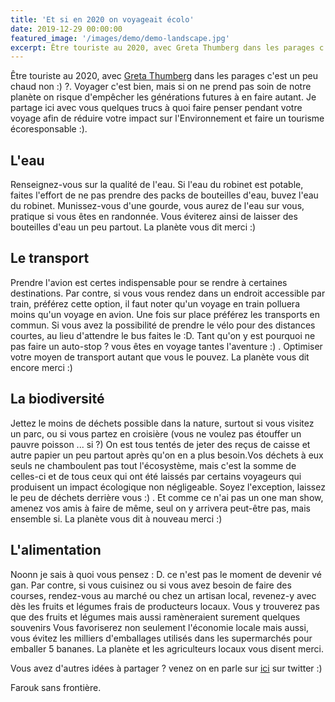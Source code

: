 ```yaml
---
title: 'Et si en 2020 on voyageait écolo'
date: 2019-12-29 00:00:00
featured_image: '/images/demo/demo-landscape.jpg'
excerpt: Être touriste au 2020, avec Greta Thumberg dans les parages c'est un peu chaud non :) ? Voyager c'est bien, mais si on ne prend pas soin de notre planète on risque d'empêcher les générations futures à en faire autant. Je partage ici avec vous quelques trucs à quoi faire penser pendant votre voyage afin de réduire votre impact sur l'Environnement et faire un tourisme écoresponsable :).
---
```


Être touriste au 2020, avec [Greta Thumberg](https://fr.wikipedia.org/wiki/Greta_Thunberg) dans les parages c'est un peu chaud non :) ?. Voyager c'est bien, mais si on ne prend pas soin de notre planète on risque d'empêcher les générations futures à en faire autant. Je partage ici avec vous quelques trucs à quoi faire penser pendant votre voyage afin de réduire votre impact sur l'Environnement et faire un tourisme écoresponsable :).

## L'eau
Renseignez-vous sur la qualité de l'eau. Si l'eau du robinet est potable, faites l'effort de ne pas prendre des packs de bouteilles d'eau, buvez l'eau du robinet. Munissez-vous d'une gourde, vous aurez de l'eau sur vous, pratique si vous êtes en randonnée. Vous éviterez ainsi de laisser des bouteilles d'eau un peu partout. La planète vous dit merci :)

## Le transport
Prendre l'avion est certes indispensable pour se rendre à certaines destinations. Par contre, si vous vous rendez dans un endroit accessible par train, préférez cette option, il faut noter qu'un voyage en train polluera moins qu'un voyage en avion. 
Une fois sur place préférez les transports en commun. Si vous avez la possibilité de prendre le vélo pour des distances courtes, au lieu d'attendre le bus faites le :D. Tant qu'on y est pourquoi ne pas faire un auto-stop ? vous êtes en voyage tantes l'aventure :) . Optimiser votre moyen de transport autant que vous le pouvez. La planète vous dit encore merci :)

## La biodiversité
Jettez le moins de déchets possible dans la nature, surtout si vous visitez un parc, ou si vous partez en croisière (vous ne voulez pas étouffer un pauvre poisson ... si ?) On est tous tentés de jeter des reçus de caisse et autre papier un peu partout après qu'on en a plus besoin.Vos déchets à eux seuls ne chamboulent pas tout l'écosystème, mais c'est la somme de celles-ci et de tous ceux qui ont été laissés par certains voyageurs qui produisent un impact écologique non négligeable. Soyez l'exception, laissez le peu de déchets derrière vous :) . Et comme ce n'ai pas un one man show, amenez vos amis à faire de même, seul on y arrivera peut-être pas, mais ensemble si. La planète vous dit à nouveau merci :)

## L'alimentation
Noonn je sais à quoi vous pensez : D. ce n'est pas le moment de devenir vé gan. Par contre, si vous cuisinez ou si vous avez besoin de faire des courses, rendez-vous au marché ou chez un artisan local, revenez-y  avec dès les fruits et légumes frais de producteurs locaux. Vous y trouverez pas que des fruits et légumes mais aussi ramèneraient surement quelques souvenirs  Vous favoriserez non seulement l'économie locale mais aussi, vous évitez les milliers d'emballages utilisés dans les supermarchés pour emballer 5 bananes. La planète et les agriculteurs locaux vous disent merci.

Vous avez d'autres idées à partager ? venez on en parle sur [ici](https://mobile.twitter.com/search?q=journaldunvoyageur.fr/tourisme-ecoresponsable) sur twitter :)

Farouk sans frontière.